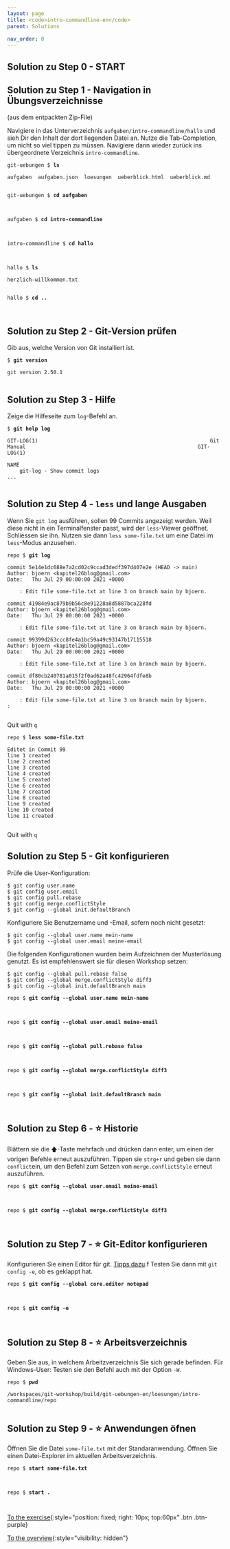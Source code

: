 ```yaml
---
layout: page
title: <code>intro-commandline-en</code>
parent: Solutions

nav_order: 0
---
```

## Solution zu Step 0 - START

## Solution zu Step 1 - Navigation in Übungsverzeichnisse

(aus dem entpackten Zip-File)

Navigiere in das Unterverzeichnis `aufgaben/intro-commandline/hallo`
und sieh Dir den Inhalt der dort liegenden Datei an.
Nutze die Tab-Completion, um nicht so viel tippen zu müssen.
Navigiere dann wieder zurück ins übergeordnete 
Verzeichnis `intro-commandline`.


<pre><code>git-uebungen $ <b>ls</b><br><br>aufgaben  aufgaben.json  loesungen  ueberblick.html  ueberblick.md<br><br></code></pre>



<pre><code>git-uebungen $ <b>cd aufgaben</b><br><br><br></code></pre>



<pre><code>aufgaben $ <b>cd intro-commandline</b><br><br><br></code></pre>



<pre><code>intro-commandline $ <b>cd hallo</b><br><br><br></code></pre>



<pre><code>hallo $ <b>ls</b><br><br>herzlich-willkommen.txt<br><br></code></pre>



<pre><code>hallo $ <b>cd ..</b><br><br><br></code></pre>


## Solution zu Step 2 - Git-Version prüfen

Gib aus, welche Version von Git installiert ist.


<pre><code>$ <b>git version</b><br><br>git version 2.50.1<br><br></code></pre>


## Solution zu Step 3 - Hilfe

Zeige die Hilfeseite zum `log`-Befehl an.


<pre><code>$ <b>git help log</b><br><br>GIT-LOG(1)                                                        Git Manual                                                        GIT-LOG(1)<br><br>NAME<br>    git-log - Show commit logs<br>...<br><br></code></pre>


## Solution zu Step 4 - `less` und lange Ausgaben

Wenn Sie `git log` ausführen, sollen 99 Commits angezeigt werden.
Weil diese nicht in ein Terminalfenster passt,
wird der `less`-Viewer geöffnet. Schliessen sie ihn.
Nutzen sie dann `less some-file.txt` um eine Datei im `less`-Modus anzusehen.


<pre><code>repo $ <b>git log</b><br><br>commit 5e14e1dc688e7a2cd02c9ccad3dedf397d407e2e (HEAD -&gt; main)<br>Author: bjoern &lt;kapitel26blog@gmail.com&gt;<br>Date:   Thu Jul 29 00:00:00 2021 +0000<br><br>    : Edit file some-file.txt at line 3 on branch main by bjoern.<br><br>commit 41984e9ac879b9b56c8e91228a8d5887bca228fd<br>Author: bjoern &lt;kapitel26blog@gmail.com&gt;<br>Date:   Thu Jul 29 00:00:00 2021 +0000<br><br>    : Edit file some-file.txt at line 3 on branch main by bjoern.<br><br>commit 99399d263ccc8fe4a1bc59a49c93147b17115518<br>Author: bjoern &lt;kapitel26blog@gmail.com&gt;<br>Date:   Thu Jul 29 00:00:00 2021 +0000<br><br>    : Edit file some-file.txt at line 3 on branch main by bjoern.<br><br>commit df80cb240781a015f2f0ad62a48fc42964fdfe8b<br>Author: bjoern &lt;kapitel26blog@gmail.com&gt;<br>Date:   Thu Jul 29 00:00:00 2021 +0000<br><br>    : Edit file some-file.txt at line 3 on branch main by bjoern.<br>:<br><br></code></pre>


Quit with `q`


<pre><code>repo $ <b>less some-file.txt</b><br><br>Editet in Commit 99<br>line 1 created<br>line 2 created<br>line 3 created<br>line 4 created<br>line 5 created<br>line 6 created<br>line 7 created<br>line 8 created<br>line 9 created<br>line 10 created<br>line 11 created<br><br></code></pre>


Quit with `q`

## Solution zu Step 5 - Git konfigurieren

Prüfe die User-Konfiguration:

    $ git config user.name
    $ git config user.email
    $ git config pull.rebase
    $ git config merge.conflictStyle
    $ git config --global init.defaultBranch 

Konfiguriere Sie Benutzername und -Email, 
sofern noch nicht gesetzt:

    $ git config --global user.name mein-name
    $ git config --global user.email meine-email

Die folgenden Konfigurationen wurden beim Aufzeichnen der 
Musterlösung genutzt.
Es ist empfehlenswert sie für diesen Workshop setzen:

    $ git config --global pull.rebase false 
    $ git config --global merge.conflictStyle diff3
    $ git config --global init.defaultBranch main



<pre><code>repo $ <b>git config --global user.name mein-name</b><br><br><br></code></pre>



<pre><code>repo $ <b>git config --global user.email meine-email</b><br><br><br></code></pre>



<pre><code>repo $ <b>git config --global pull.rebase false </b><br><br><br></code></pre>



<pre><code>repo $ <b>git config --global merge.conflictStyle diff3</b><br><br><br></code></pre>



<pre><code>repo $ <b>git config --global init.defaultBranch main</b><br><br><br></code></pre>


## Solution zu Step 6 - ⭐ Historie

Blättern sie die 🡅-Taste mehrfach und drücken dann enter,
um einen der vorigen Befehle erneut auszuführen.
Tippen sie `strg+r` und geben sie dann `conflict`ein,
um den Befehl zum Setzen von `merge.conflictStyle` erneut auszuführen.


<pre><code>repo $ <b>git config --global user.email meine-email</b><br><br><br></code></pre>



<pre><code>repo $ <b>git config --global merge.conflictStyle diff3</b><br><br><br></code></pre>


## Solution zu Step 7 - ⭐ Git-Editor konfigurieren

Konfigurieren Sie einen Editor für git.
[Tipps dazu](https://git-scm.com/book/en/v2/Appendix-C%3A-Git-Commands-Setup-and-Config).f
Testen Sie dann mit `git config -e`, ob es geklappt hat.


<pre><code>repo $ <b>git config --global core.editor notepad</b><br><br><br></code></pre>



<pre><code>repo $ <b>git config -e</b><br><br><br></code></pre>


## Solution zu Step 8 - ⭐ Arbeitsverzeichnis

Geben Sie aus, in welchem Arbeitzverzeichnis Sie sich gerade befinden.
Für Windows-User: Testen sie den Befehl auch mit der Option `-W`.


<pre><code>repo $ <b>pwd</b><br><br>/workspaces/git-workshop/build/git-uebungen-en/loesungen/intro-commandline/repo<br><br></code></pre>


## Solution zu Step 9 - ⭐ Anwendungen öfnen

Öffnen Sie die Datei `some-file.txt` mit der Standaranwendung.
Öffnen Sie einen Datei-Explorer im aktuellen Arbeitsverzeichnis.


<pre><code>repo $ <b>start some-file.txt</b><br><br><br></code></pre>



<pre><code>repo $ <b>start .</b><br><br><br></code></pre>


[To the exercise](aufgabe-intro-commandline-en.html){:style="position: fixed; right: 10px; top:60px" .btn .btn-purple}

[To the overview](../../ueberblick-en.html){:style="visibility: hidden"}

